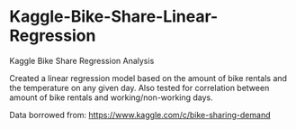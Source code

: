 # Kaggle-Bike-Share-Linear-Regression
Kaggle Bike Share Regression Analysis

Created a linear regression model based on the amount of bike rentals and the temperature on any given day. 
Also tested for correlation between amount of bike rentals and working/non-working days. 

Data borrowed from: https://www.kaggle.com/c/bike-sharing-demand  




